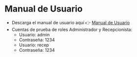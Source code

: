 ﻿# Manual de Usuario
- Descarga el manual de usuario aquí 👉 [Manual de Usuario](ManualUsuario.pdf)
- Cuentas de prueba de roles Administrador y Recepcionista:
    - Usuario: admin 
    - Contraseña: 1234
    - Usuario: recep
    - Contraseña: 1234